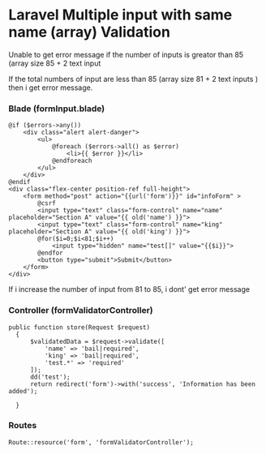 <h1>Laravel Multiple input with same name (array) Validation</h1>

Unable to get error message if the number of inputs is greator than 85 (array size 85 + 2 text input

If the total numbers of input are less than 85 (array size 81  + 2 text inputs ) then i get error message. 

<h3>Blade (formInput.blade)</h3>

```
@if ($errors->any())
    <div class="alert alert-danger">
        <ul>
            @foreach ($errors->all() as $error)
                <li>{{ $error }}</li>
            @endforeach
        </ul>
    </div>
@endif			
<div class="flex-center position-ref full-height">
    <form method="post" action="{{url('form')}}" id="infoForm" >
        @csrf
        <input type="text" class="form-control" name="name" placeholder="Section A" value="{{ old('name') }}">
        <input type="text" class="form-control" name="king" placeholder="Section A" value="{{ old('king') }}">
        @for($i=0;$i<81;$i++)
            <input type="hidden" name="test[]" value="{{$i}}">
        @endfor
        <button type="submit">Submit</button>
    </form>			
</div>
```

If i increase the number of input from 81 to 85, i dont' get error message



<h3>Controller (formValidatorController)</h3>

  ```
  public function store(Request $request)
    {
		$validatedData = $request->validate([
			'name' => 'bail|required',
			'king' => 'bail|required',
			'test.*' => 'required'
		]);
		dd('test');
		return redirect('form')->with('success', 'Information has been added');    
		
    }
```
    

<h3>Routes</h3>

```
Route::resource('form', 'formValidatorController'); 
```
